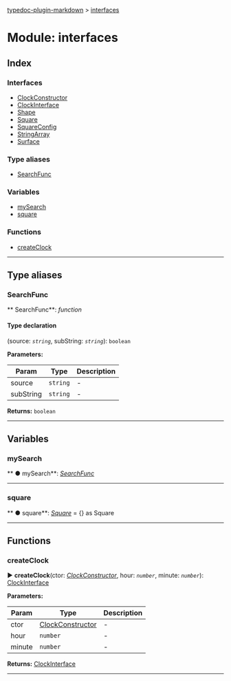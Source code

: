 [typedoc-plugin-markdown](../index.md) > [interfaces](../modules/interfaces.md)



# Module: interfaces

## Index

### Interfaces

* [ClockConstructor](../interfaces/interfaces.clockconstructor.md)
* [ClockInterface](../interfaces/interfaces.clockinterface.md)
* [Shape](../interfaces/interfaces.shape.md)
* [Square](../interfaces/interfaces.square.md)
* [SquareConfig](../interfaces/interfaces.squareconfig.md)
* [StringArray](../interfaces/interfaces.stringarray.md)
* [Surface](../interfaces/interfaces.surface.md)


### Type aliases

* [SearchFunc](interfaces.md#markdown-header-searchfunc)


### Variables

* [mySearch](interfaces.md#markdown-header-mysearch)
* [square](interfaces.md#markdown-header-square)


### Functions

* [createClock](interfaces.md#markdown-header-createclock)



---
## Type aliases


###  SearchFunc

**  SearchFunc**:  *function* 



#### Type declaration
(source: *`string`*, subString: *`string`*): `boolean`





**Parameters:**

| Param  | Type                | Description  |
| ------ | ------------------- | ------------ |
| source | `string` | - |
| subString | `string` | - |





**Returns:** `boolean`






___


## Variables


###  mySearch

** ●  mySearch**:  *[SearchFunc](interfaces.md#markdown-header-searchfunc)* 






___



###  square

** ●  square**:  *[Square](../interfaces/interfaces.square.md)*  =  {} as Square






___


## Functions


###  createClock

► **createClock**(ctor: *[ClockConstructor](../interfaces/interfaces.clockconstructor.md)*, hour: *`number`*, minute: *`number`*): [ClockInterface](../interfaces/interfaces.clockinterface.md)







**Parameters:**

| Param  | Type                | Description  |
| ------ | ------------------- | ------------ |
| ctor | [ClockConstructor](../interfaces/interfaces.clockconstructor.md) | - |
| hour | `number` | - |
| minute | `number` | - |





**Returns:** [ClockInterface](../interfaces/interfaces.clockinterface.md)





___


